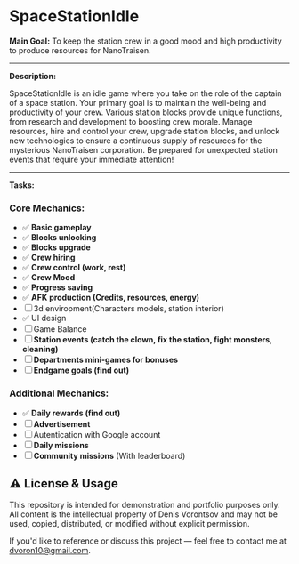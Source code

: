 # SpaceStationIdle

**Main Goal:** To keep the station crew in a good mood and high productivity to produce resources for NanoTraisen.

---

**Description:**

SpaceStationIdle is an idle game where you take on the role of the captain of a space station. Your primary goal is to maintain the well-being and productivity of your crew. Various station blocks provide unique functions, from research and development to boosting crew morale. Manage resources, hire and control your crew, upgrade station blocks, and unlock new technologies to ensure a continuous supply of resources for the mysterious NanoTraisen corporation. Be prepared for unexpected station events that require your immediate attention!

---

**Tasks:**

### Core Mechanics:

* ✅ **Basic gameplay**
* ✅ **Blocks unlocking**
* ✅ **Blocks upgrade**
* ✅ **Crew hiring**
* ✅ **Crew control (work, rest)**
* ✅ **Crew Mood**
* ✅ **Progress saving**
* ✅ **AFK production (Credits, resources, energy)**
* ☐ 3d enviropment(Characters models, station interior)
* ✅ UI design
* ☐ Game Balance 
* ☐ **Station events (catch the clown, fix the station, fight monsters, cleaning)**
* ☐ **Departments mini-games for bonuses**
* ☐ **Endgame goals (find out)**

### Additional Mechanics:
* ✅ **Daily rewards (find out)**
* ☐ **Advertisement**
* ☐ Autentication with Google account
* ☐ **Daily missions**
* ☐ **Community missions** (With leaderboard)

## ⚠️ License & Usage

This repository is intended for demonstration and portfolio purposes only.  
All content is the intellectual property of Denis Vorontsov and may not be used, copied, distributed, or modified without explicit permission.

If you'd like to reference or discuss this project — feel free to contact me at [dvoron10@gmail.com](mailto:dvoron10@gmail.com).
